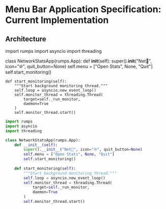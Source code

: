 # Menu Bar Application Specification: Current Implementation



## Architecture

import rumps
import asyncio
import threading

class NetworkStatsApp(rumps.App):
    def __init__(self):
        super().__init__("Net📶", icon="🌐", quit_button=None)
        self.menu = ["Open Stats", None, "Quit"]
        self.start_monitoring()
    
    def start_monitoring(self):
        """Start background monitoring thread."""
        self.loop = asyncio.new_event_loop()
        self.monitor_thread = threading.Thread(
            target=self._run_monitor,
            daemon=True
        )
        self.monitor_thread.start()

```python
import rumps
import asyncio
import threading

class NetworkStatsApp(rumps.App):
    def __init__(self):
        super().__init__("Net📶", icon="🌐", quit_button=None)
        self.menu = ["Open Stats", None, "Quit"]
        self.start_monitoring()
    
    def start_monitoring(self):
        """Start background monitoring thread."""
        self.loop = asyncio.new_event_loop()
        self.monitor_thread = threading.Thread(
            target=self._run_monitor,
            daemon=True
        )
        self.monitor_thread.start()

```
